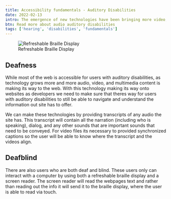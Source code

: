 ```yaml
---
title: Accessibility fundamentals - Auditory Disabilities
date: 2022-02-13
intro: The emergence of new technologies have been bringing more video, audio, and multimedia content to the web. This means we need to provide textual alternatives for these users to access content.
btn: Read more about audio auditory disabilities
tags: ['hearing', 'disabilities', 'fundamentals']
---
```


<figure class="float-right">
    <img src="https://dequeuniversity.com/assets/images/accessibility_fundamentals/braille-display3-600.jpg" alt="Refreshable Braille Display"  />
    <figcaption>Refreshable Braille Display</figcaption>
</figure>

## Deafness

While most of the web is accessible for users with auditory disabilities, as technology grows more and more audio, video, and multimedia content is making its way to the web. With this technology making its way onto websites as developers we need to make sure that theres way for users with auditory disabilities to still be able to navigate and understand the information out site has to offer.

We can make these technologies by providing transcripts of any audio the site has. This transcript will contain all the narration (including who is speaking), dialog, and any other sounds that are important sounds that need to be conveyed. For video files its necessary to provided synchronized captions so the user will be able to know where the transcript and the videos align.

## Deafblind

There are also users who are both deaf and blind. These users only can interact with a computer by using both a refreshable braille display and a screen reader. The screen reader will read the webpages text and rather than reading out the info it will send it to the braille display, where the user is able to read via touch.
